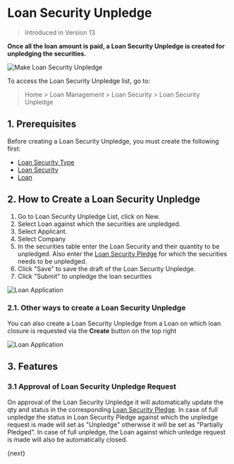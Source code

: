 <!-- add-breadcrumbs -->
# Loan Security Unpledge
> Introduced in Version 13

**Once all the loan amount is paid, a Loan Security Unpledge is created for unpledging the securities.**

<img class="screenshot" alt="Make Loan Security Unpledge" src="{{docs_base_url}}/assets/img/loan-management/loan-security-unpledge-flow.png">

To access the Loan Security Unpledge list, go to:
> Home > Loan Management > Loan Security > Loan Security Unpledge

## 1. Prerequisites
Before creating a Loan Security Unpledge, you must create the following first:

* [Loan Security Type](/docs/v12/user/manual/en/loan-management/loan-security-type)
* [Loan Security](/docs/v12/user/manual/en/loan-management/loan-security)
* [Loan](/docs/v12/user/manual/en/loan-management/loan)


## 2. How to Create a Loan Security Unpledge
1. Go to Loan Security Unpledge List, click on New.
2. Select Loan against which the securities are unpledged.
3. Select Applicant.
4. Select Company
5. In the securities table enter the Loan Security and their quantity to be unpledged. Also enter the [Loan Security Pledge](/docs/v12/user/manual/en/loan-management/loan-security-pledge) for which the securities needs to be unpledged.
6. Click "Save" to save the draft of the Loan Security Unpledge.
7. Click "Submit" to unpledge the loan securities

<img class="screenshot" alt="Loan Application" src="{{docs_base_url}}/assets/img/loan-management/loan-security-unpledge.png">


### 2.1. Other ways to create a Loan Security Unpledge
You can also create a Loan Security Unpledge from a Loan on which loan closure is requested via the **Create** button on the top right

<img class="screenshot" alt="Loan Application" src="{{docs_base_url}}/assets/img/loan-management/create-loan-security-unpledge.png">

## 3. Features

### 3.1 Approval of Loan Security Unpledge Request
On approval of the Loan Security Unpledge it will automatically update the qty and status in the corresponding [Loan Security Pledge](/docs/v12/user/manual/en/loan-management/loan-security-pledge). In case of full unpledge the status in Loan Security Pledge against which the unpledge request is made will set as "Unpledge" otherwise it will be set as "Partially Pledged". In case of full unpledge, the Loan against which unledge request is made will also be automatically closed.

{next}




